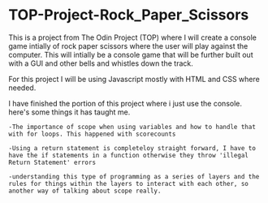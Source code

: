 # TOP-Project-Rock_Paper_Scissors

This is a project from The Odin Project (TOP) where I will create a console game intially of rock paper scissors where the user will play against the computer. This will intially be a console game that will be further built out with a GUI and other bells and whistles down the track.

For this project I will be using Javascript mostly with HTML and CSS where needed.

I have finished the portion of this project where i just use the console. here's some things it has taught me.

    -The importance of scope when using variables and how to handle that with for loops. This happened with scorecounts

    -Using a return statement is completeloy straight forward, I have to have the if statements in a function otherwise they throw 'illegal Return Statement' errors

    -understanding this type of programming as a series of layers and the rules for things within the layers to interact with each other, so another way of talking about scope really.